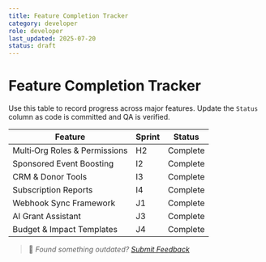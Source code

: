 ```yaml
---
title: Feature Completion Tracker
category: developer
role: developer
last_updated: 2025-07-20
status: draft
---
```

# Feature Completion Tracker

Use this table to record progress across major features. Update the `Status` column as code is committed and QA is verified.

| Feature | Sprint | Status |
| --- | --- | --- |
| Multi‑Org Roles & Permissions | H2 | Complete |
| Sponsored Event Boosting | I2 | Complete |
| CRM & Donor Tools | I3 | Complete |
| Subscription Reports | I4 | Complete |
| Webhook Sync Framework | J1 | Complete |
| AI Grant Assistant | J3 | Complete |
| Budget & Impact Templates | J4 | Complete |

> 💬 *Found something outdated? [Submit Feedback](feedback.md)*
